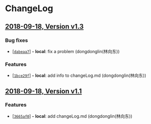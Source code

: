 # ChangeLog

## [2018-09-18, Version  v1.3](https://github.com/lxd1190/test_proj/releases/tag/v1.3)


### Bug fixes
	
 - [[```dabeaa7```](https://github.com/lxd1190/test_proj/commit/dabeaa7)] __-__ __local__: fix a problem (dongdonglin(林向东))


### Features

 - [[```1bce29f```](https://github.com/lxd1190/test_proj/commit/1bce29f)] __-__ __local__: add info to changeLog.md (dongdonglin(林向东))




## [2018-09-18, Version  v1.1](https://github.com/lxd1190/test_proj/releases/tag/v1.1)



### Features

 - [[```3665af0```](https://github.com/lxd1190/test_proj/commit/3665af0)] __-__ __local__: add changeLog.md (dongdonglin(林向东))




